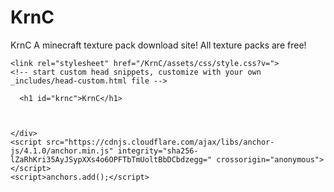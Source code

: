 # KrnC

KrnC A minecraft texture pack download site! All texture packs are free!

<html lang="en-US"><head>
    <meta charset="UTF-8">
    <meta http-equiv="X-UA-Compatible" content="IE=edge">
    <meta name="viewport" content="width=device-width, initial-scale=1">

<!-- Begin Jekyll SEO tag v2.7.1 -->
<title>KrnC</title>
<meta name="generator" content="Jekyll v3.9.0">
<meta property="og:title" content="KrnC">
<meta property="og:locale" content="en_US">
<link rel="canonical" href="https://funzzyplays.github.io/KrnC/">
<meta property="og:url" content="https://funzzyplays.github.io/KrnC/">
<meta property="og:site_name" content="KrnC">
<meta name="twitter:card" content="summary">
<meta property="twitter:title" content="KrnC">
<script type="application/ld+json">
{"headline":"KrnC","url":"https://funzzyplays.github.io/KrnC/","@type":"WebSite","name":"KrnC","@context":"https://schema.org"}</script>
  <title>The best place for free and cool texture packs for minecraft!</title>
<!-- End Jekyll SEO tag -->

    <link rel="stylesheet" href="/KrnC/assets/css/style.css?v=">
    <!-- start custom head snippets, customize with your own _includes/head-custom.html file -->

<!-- Setup Google Analytics -->



<!-- You can set your favicon here -->
<!-- link rel="shortcut icon" type="image/x-icon" href="/KrnC/favicon.ico" -->

<!-- end custom head snippets -->

  </head>
  <body>
    <div class="container-lg px-3 my-5 markdown-body">
      

      <h1 id="krnc">KrnC</h1>


      
    </div>
    <script src="https://cdnjs.cloudflare.com/ajax/libs/anchor-js/4.1.0/anchor.min.js" integrity="sha256-lZaRhKri35AyJSypXXs4o6OPFTbTmUoltBbDCbdzegg=" crossorigin="anonymous"></script>
    <script>anchors.add();</script>
  

</body></html>
